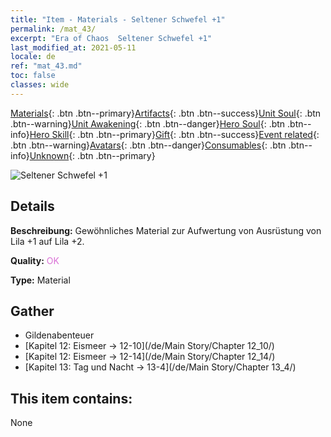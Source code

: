 ```yaml
---
title: "Item - Materials - Seltener Schwefel +1"
permalink: /mat_43/
excerpt: "Era of Chaos  Seltener Schwefel +1"
last_modified_at: 2021-05-11
locale: de
ref: "mat_43.md"
toc: false
classes: wide
---
```

 [Materials](/ItemsDE/){: .btn .btn--primary}[Artifacts](/ItemsDE/Artifacts/){: .btn .btn--success}[Unit Soul](/ItemsDE/UnitSoul/){: .btn .btn--warning}[Unit Awakening](/ItemsDE/UnitAwakening/){: .btn .btn--danger}[Hero Soul](/ItemsDE/HeroSoul/){: .btn .btn--info}[Hero Skill](/ItemsDE/HeroSkill/){: .btn .btn--primary}[Gift](/ItemsDE/Gift/){: .btn .btn--success}[Event related](/ItemsDE/Events/){: .btn .btn--warning}[Avatars](/ItemsDE/Avatars/){: .btn .btn--danger}[Consumables](/ItemsDE/Consumables/){: .btn .btn--info}[Unknown](/ItemsDE/Unknown/){: .btn .btn--primary}

 ![Seltener Schwefel +1](/images/t/i_cailiao_liuhuang2.png)

## Details
 **Beschreibung:** Gewöhnliches Material zur Aufwertung von Ausrüstung von Lila +1 auf Lila +2.

 **Quality:** <span style="color: #DA70D6">OK</span>

 **Type:** Material

## Gather

*    Gildenabenteuer 
*    [Kapitel 12: Eismeer -> 12-10](/de/Main Story/Chapter 12_10/) 
*    [Kapitel 12: Eismeer -> 12-14](/de/Main Story/Chapter 12_14/) 
*    [Kapitel 13: Tag und Nacht -> 13-4](/de/Main Story/Chapter 13_4/) 

## This item contains:

  None

